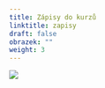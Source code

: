 ```yaml
---
title: Zápisy do kurzů
linktitle: zapisy
draft: false
obrazek: ""
weight: 3
---
```

![](/assets/media/zaapisy.jpg)